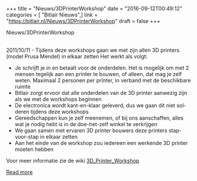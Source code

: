 +++
title = "Nieuws/3DPrinterWorkshop"
date = "2016-09-12T00:49:12"
categories = [ "Bitlair Nieuws",]
link = "https://bitlair.nl/Nieuws/3DPrinterWorkshop"
draft = false
+++

<div class="mw-content-ltr mw-parser-output" dir="ltr" lang="en"><p><a class="mw-selflink selflink">Nieuws/3DPrinterWorkshop</a>
</p></div><div class="mw-content-ltr mw-parser-output" dir="ltr" lang="en"><p><br />
2011/10/11 - Tijdens deze workshops gaan we met zijn allen 3D printers (model Prusa Mendel) in elkaar zetten
Het werkt als volgt:
</p>
<ul><li>Je schrijft je in en betaalt voor de onderdelen. Het is mogelijk om met 2 mensen tegelijk aan een printer te bouwen, of alleen, dat mag je zelf weten. Maximaal 2 personen per printer, in verband met de beschikbare ruimte</li>
<li>Bitlair zorgt ervoor dat alle onderdelen van de 3D printer aanwezig zijn als we met de workshops beginnen</li>
<li>De electronica wordt kant-en-klaar geleverd, dus we gaan dit niet solderen tijdens deze workshops</li>
<li>Gereedschappen kun je zelf meenemen, of bij ons aanschaffen, alles wat je nodig hebt is in de doe-het-zelf winkel te verkrijgen</li>
<li>We gaan samen met ervaren 3D printer bouwers deze printers stap-voor-stap in elkaar zetten</li>
<li>Aan het einde van de workshop zou iedereen een werkende 3D printer moeten hebben</li></ul>
<p>Voor meer informatie zie de wiki <a href="https://bitlair.nl/3D_Printer_Workshop" title="3D Printer Workshop">3D_Printer_Workshop</a>
</p></div>

[Read more](https://bitlair.nl/Nieuws/3DPrinterWorkshop)